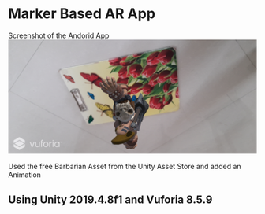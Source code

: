 # Marker Based AR App

Screenshot of the Andorid App
![SS of Android App](https://github.com/parthit/ARApps-/blob/master/UNO_AR/App-Images/SS3.jpg)

Used the free Barbarian Asset from the Unity Asset Store and added an Animation 

## Using Unity 2019.4.8f1 and Vuforia 8.5.9
